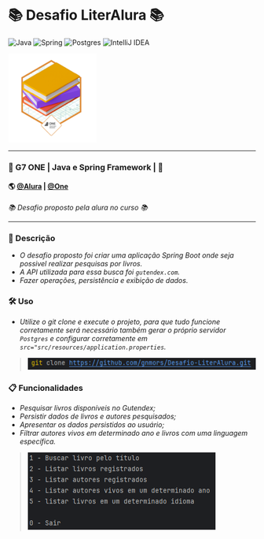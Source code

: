 # 📚 Desafio LiterAlura 📚
![Java](https://img.shields.io/badge/java-%23ED8B00.svg?style=for-the-badge&logo=openjdk&logoColor=white)
![Spring](https://img.shields.io/badge/spring-%236DB33F.svg?style=for-the-badge&logo=spring&logoColor=white)
![Postgres](https://img.shields.io/badge/postgres-%23316192.svg?style=for-the-badge&logo=postgresql&logoColor=white)
![IntelliJ IDEA](https://img.shields.io/badge/IntelliJIDEA-000000.svg?style=for-the-badge&logo=intellij-idea&logoColor=white)

<img src="src/assets/badgeLiteralura.png" width="180" alt="Liter-Alura"/>

---
### 🚩 G7 ONE | Java e Spring Framework | 🚩
#### 🌎 [@Alura](https://www.alura.com.br/) | [@One](https://www.oracle.com/br/)<br>

*📚 Desafio proposto pela alura no curso 📚*

---
### 📝 Descrição

- _O desafio proposto foi criar uma aplicação Spring Boot onde seja possivel realizar pesquisas por livros._
- _A API utilizada para essa busca foi `gutendex.com`._
- _Fazer operações, persistência e exibição de dados._ 

### 🛠️ Uso 

- _Utilize o git clone e execute o projeto, para que tudo funcione corretamente será necessário também gerar o próprio servidor `Postgres` e configurar corretamente em `src="src/resources/application.properties`._

 > <img src="src/assets/gitClone.png">

### 📋 Funcionalidades

- _Pesquisar livros disponíveis no Gutendex;_
- _Persistir dados de livros e autores pesquisados;_
- _Apresentar os dados persistidos ao usuário;_
- _Filtrar autores vivos em determinado ano e livros com uma linguagem específica._

> <img src="src/assets/funcionalidades.png">